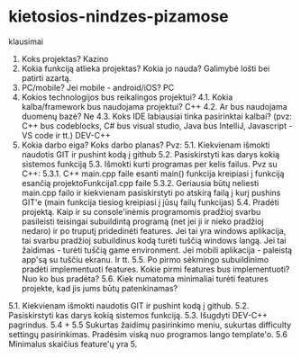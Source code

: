 # kietosios-nindzes-pizamose
klausimai 
1. Koks projektas? Kazino
2. Kokia funkciją atlieka projektas? Kokia jo nauda? Galimybė lošti bei patirti azartą.
3. PC/mobile? Jei mobile - android/iOS? PC
4. Kokios technologijos bus reikalingos projektui? 
	4.1. Kokia kalba/framework bus naudojama projektui? C++
	4.2. Ar bus naudojama duomenų bazė? Ne
	4.3. Koks IDE labiausiai tinka pasirinktai kalbai? (pvz: C++ bus codeblocks, C# bus visual studio, Java bus IntelliJ, Javascript - VS code ir tt.) DEV-C++
5. Kokia darbo eiga? Koks darbo planas? Pvz:
	5.1. Kiekvienam išmokti naudotis GIT ir pushint kodą į github
	5.2. Pasiskirstyti kas darys kokią sistemos funkciją
	5.3. Išmokti kurti programas per kelis failus. Pvz su C++:
		5.3.1. C++ main.cpp faile esanti main() funkcija kreipiasi į funkciją esančią projektoFunkcija1.cpp faile
		5.3.2. Geriausia būtų neliesti main.cpp failo ir kiekvienam pasiskirstyti po atskirą failą į kurį pushins GIT'e (main funkcija tiesiog 
		kreipiasi į jūsų failų funkcijas)
	5.4. Pradėti projektą. Kaip ir su console'inėmis programomis pradžioj svarbu pasileisti teisingai subuildintą 
	programą (net jei ji ir nieko pradžioj nedaro) ir po truputį pridedinėti features. Jei tai yra windows aplikacija, tai svarbu pradžioj subuildinus 
	kodą turėti tuščią windows langą. Jei tai žaidimas - turėti tuščią game environment. Jei mobili aplikacija - paleistą app'są su tuščiu ekranu. Ir tt.
	5.5. Po pirmo sėkmingo subuildinimo pradėti implementuoti features. Kokie pirmi features bus implementuoti? Nuo ko bus pradėta?
	5.6. Kiek numatoma minimaliai turėti features projekte, kad jis jums būtų patenkinamas?

5.1. Kiekvienam išmokti naudotis GIT ir pushint kodą į github.
5.2. Pasiskirstyti kas darys kokią sistemos funkciją.
5.3. Išugdyti DEV-C++ pagrindus.
5.4 +
5.5 Sukurtas žaidimų pasirinkimo meniu, sukurtas difficulty settingų pasirinkimas. Pradėsim viską nuo programos lango template'o.
5.6 Minimalus skaičius feature'ų yra 5.

